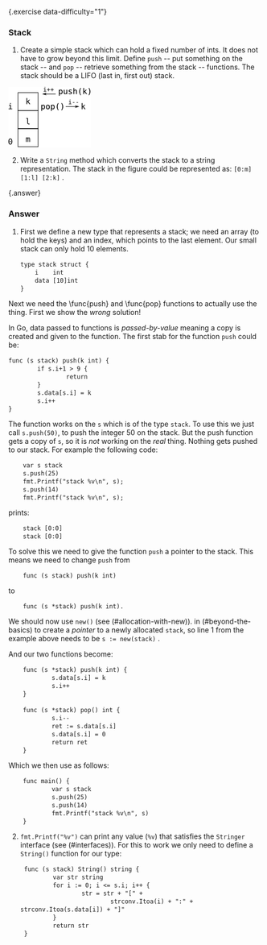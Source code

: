 {.exercise data-difficulty="1"}
### Stack
1. Create a simple stack which can hold a
fixed number of ints. It does not have to grow beyond this limit.
Define `push` -- put something on the stack -- and `pop`
-- retrieve something from the stack -- functions. The stack should be
a LIFO (last in, first out) stack.

![A stack](fig/stack.png "A stack.")

2. Write a `String` method which
converts the stack to a string representation. 
The stack in the figure could be represented as: `[0:m] [1:l] [2:k]` .


{.answer}
### Answer

1.  First we define a new type that represents a stack; we need an
 array (to hold the keys) and an index, which points to the last element.
 Our small stack can only hold 10 elements.

        type stack struct {
            i    int
            data [10]int
        }

Next we need the \func{push} and \func{pop} functions to actually
use the thing. First we show the *wrong* solution!

In Go, data passed to functions is *passed-by-value* meaning a copy
is created and given to the function. The first stab for the function
`push` could be:

    func (s stack) push(k int) {
            if s.i+1 > 9 {
                    return
            }
            s.data[s.i] = k
            s.i++
    }
The function works on the `s` which is of the type `stack`. To
use this we just call `s.push(50)`, to push the integer 50 on
the stack. But the push function gets a copy of `s`, so it is
*not* working on the *real* thing. Nothing gets pushed to our
stack. For example the following code:

        var s stack
        s.push(25)
        fmt.Printf("stack %v\n", s);
        s.push(14)
        fmt.Printf("stack %v\n", s);

prints:

        stack [0:0]
        stack [0:0]

To solve this we need to give the function `push` a pointer
to the stack. This means we need to change `push` from

        func (s stack) push(k int)
to

        func (s *stack) push(k int).

We should now use `new()` (see (#allocation-with-new)).
in (#beyond-the-basics) to create a *pointer* to a newly
allocated `stack`, so line 1 from the example above needs to be
`s := new(stack)` .

And our two functions become:

        func (s *stack) push(k int) {
                s.data[s.i] = k
                s.i++
        }

        func (s *stack) pop() int {
                s.i--
                ret := s.data[s.i]
                s.data[s.i] = 0
                return ret
        }

Which we then use as follows:

        func main() {
                var s stack
                s.push(25)
                s.push(14)
                fmt.Printf("stack %v\n", s)
        }


2. `fmt.Printf("%v")` can
print any value (`%v`) that satisfies the `Stringer` interface
(see (#interfaces)).
For this to work we only need to define a `String()` function for
our type:

        func (s stack) String() string {
                var str string
                for i := 0; i <= s.i; i++ {
                        str = str + "[" +
                                strconv.Itoa(i) + ":" + strconv.Itoa(s.data[i]) + "]"
                }
                return str
        }
